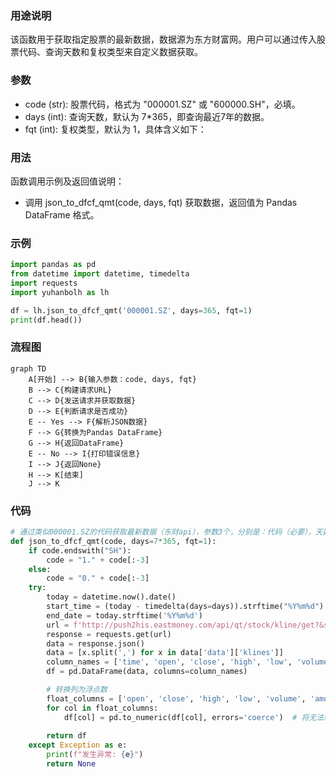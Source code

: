 ### 用途说明

该函数用于获取指定股票的最新数据，数据源为东方财富网。用户可以通过传入股票代码、查询天数和复权类型来自定义数据获取。

### 参数

* code (str): 股票代码，格式为 "000001.SZ" 或 "600000.SH"，必填。
* days (int): 查询天数，默认为 7*365，即查询最近7年的数据。
* fqt (int): 复权类型，默认为 1，具体含义如下：
### 用法

函数调用示例及返回值说明：

* 调用 json_to_dfcf_qmt(code, days, fqt) 获取数据，返回值为 Pandas DataFrame 格式。
### 示例

```python
import pandas as pd
from datetime import datetime, timedelta
import requests
import yuhanbolh as lh

df = lh.json_to_dfcf_qmt('000001.SZ', days=365, fqt=1)
print(df.head())

```

### 流程图

```mermaid
graph TD
    A[开始] --> B{输入参数：code, days, fqt}
    B --> C{构建请求URL}
    C --> D{发送请求并获取数据}
    D --> E{判断请求是否成功}
    E -- Yes --> F{解析JSON数据}
    F --> G{转换为Pandas DataFrame}
    G --> H{返回DataFrame}
    E -- No --> I{打印错误信息}
    I --> J{返回None}
    H --> K[结束]
    J --> K
```

### 代码

```python
# 通过类似000001.SZ的代码获取最新数据（东财api），参数3个，分别是：代码（必要），天数，复权类型
def json_to_dfcf_qmt(code, days=7*365, fqt=1):
    if code.endswith("SH"):
        code = "1." + code[:-3]
    else:
        code = "0." + code[:-3]
    try:
        today = datetime.now().date()
        start_time = (today - timedelta(days=days)).strftime("%Y%m%d")
        end_date = today.strftime('%Y%m%d')
        url = f'http://push2his.eastmoney.com/api/qt/stock/kline/get?&secid={code}&fields1=f1,f3&fields2=f51,f52,f53,f54,f55,f56,f57,f58,f59,f60,f61&klt=101&fqt={fqt}&beg={start_time}&end={end_date}'
        response = requests.get(url)
        data = response.json()
        data = [x.split(',') for x in data['data']['klines']]
        column_names = ['time', 'open', 'close', 'high', 'low', 'volume', 'amount', 'amplitude', 'percentage change', 'change amount', 'turnover rate']
        df = pd.DataFrame(data, columns=column_names)

        # 转换列为浮点数
        float_columns = ['open', 'close', 'high', 'low', 'volume', 'amount', 'amplitude', 'percentage change', 'change amount', 'turnover rate']
        for col in float_columns:
            df[col] = pd.to_numeric(df[col], errors='coerce')  # 将无法转换的值设为NaN
        
        return df
    except Exception as e:
        print(f"发生异常: {e}")
        return None
```

